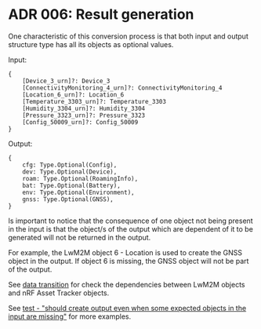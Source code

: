 # ADR 006: Result generation

One characteristic of this conversion process is that both input and output structure type has all its objects as optional values.

Input:
```
{
	[Device_3_urn]?: Device_3
	[ConnectivityMonitoring_4_urn]?: ConnectivityMonitoring_4
	[Location_6_urn]?: Location_6
	[Temperature_3303_urn]?: Temperature_3303
	[Humidity_3304_urn]?: Humidity_3304
	[Pressure_3323_urn]?: Pressure_3323
	[Config_50009_urn]?: Config_50009
}

```

Output:
```
{
	cfg: Type.Optional(Config),
	dev: Type.Optional(Device),
	roam: Type.Optional(RoamingInfo),
	bat: Type.Optional(Battery),
	env: Type.Optional(Environment),
	gnss: Type.Optional(GNSS),
}

```

Is important to notice that the consequence of one object not being present in the input is that the object/s of the output which are dependent of it to be generated will not be returned in the output.

For example, the LwM2M object 6 - Location is used to create the GNSS object in the output. If object 6 is missing, the GNSS object will not be part of the output.

See [data transition](documents/nRFAssetTracker.md) for check the dependencies between LwM2M objects and nRF Asset Tracker objects.

See [test - "should create output even when some expected objects in the input are missing"](../src/converter.spec.ts) for more examples.